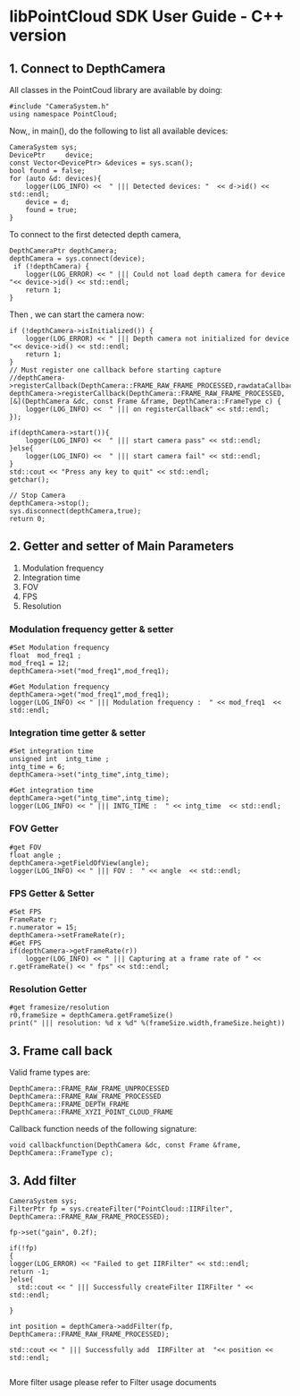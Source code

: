 # libPointCloud SDK User Guide - C++ version

## 1. Connect to DepthCamera

All classes in the PointCoud library are available by doing:

```
#include "CameraSystem.h"
using namespace PointCloud;
```
Now,, in main(), do the following to list all available devices:
```
CameraSystem sys;
DevicePtr     device;
const Vector<DevicePtr> &devices = sys.scan();
bool found = false;
for (auto &d: devices){
    logger(LOG_INFO) <<  " ||| Detected devices: "  << d->id() << std::endl;
    device = d;
    found = true;
}
```
To connect to the first detected depth camera,
```
DepthCameraPtr depthCamera;
depthCamera = sys.connect(device);
 if (!depthCamera) {
    logger(LOG_ERROR) << " ||| Could not load depth camera for device "<< device->id() << std::endl;
    return 1;
}
```
Then , we can start the camera now:
```
if (!depthCamera->isInitialized()) {
    logger(LOG_ERROR) << " ||| Depth camera not initialized for device "<< device->id() << std::endl;
    return 1;
}
// Must register one callback before starting capture 
//depthCamera->registerCallback(DepthCamera::FRAME_RAW_FRAME_PROCESSED,rawdataCallback);
depthCamera->registerCallback(DepthCamera::FRAME_RAW_FRAME_PROCESSED, [&](DepthCamera &dc, const Frame &frame, DepthCamera::FrameType c) {
    logger(LOG_INFO) <<  " ||| on registerCallback" << std::endl;
});

if(depthCamera->start()){
    logger(LOG_INFO) <<  " ||| start camera pass" << std::endl;
}else{
    logger(LOG_INFO) <<  " ||| start camera fail" << std::endl;  
}
std::cout << "Press any key to quit" << std::endl;
getchar();

// Stop Camera 
depthCamera->stop();
sys.disconnect(depthCamera,true);
return 0;
```

## 2. Getter and setter of Main Parameters

1. Modulation frequency
2. Integration time 
3. FOV
4. FPS 
5. Resolution 

### Modulation frequency getter & setter

```
#Set Modulation frequency
float  mod_freq1 ;
mod_freq1 = 12;
depthCamera->set("mod_freq1",mod_freq1);

#Get Modulation frequency
depthCamera->get("mod_freq1",mod_freq1);
logger(LOG_INFO) << " ||| Modulation frequency :  " << mod_freq1  << std::endl;
```
### Integration time getter & setter
```
#Set integration time
unsigned int  intg_time ;
intg_time = 6;
depthCamera->set("intg_time",intg_time);

#Get integration time
depthCamera->get("intg_time",intg_time);
logger(LOG_INFO) << " ||| INTG_TIME :  " << intg_time  << std::endl;
```
### FOV Getter
```
#get FOV
float angle ;
depthCamera->getFieldOfView(angle);
logger(LOG_INFO) << " ||| FOV :  " << angle  << std::endl;
```
### FPS Getter & Setter
```
#Set FPS
FrameRate r;
r.numerator = 15;
depthCamera->setFrameRate(r);
#Get FPS
if(depthCamera->getFrameRate(r))
    logger(LOG_INFO) << " ||| Capturing at a frame rate of " << r.getFrameRate() << " fps" << std::endl;
```
### Resolution Getter 
```
#get framesize/resolution
r0,frameSize = depthCamera.getFrameSize()
print(" ||| resolution: %d x %d" %(frameSize.width,frameSize.height))
```
## 3.  Frame call back 
Valid frame types are:
```
DepthCamera::FRAME_RAW_FRAME_UNPROCESSED
DepthCamera::FRAME_RAW_FRAME_PROCESSED
DepthCamera::FRAME_DEPTH_FRAME
DepthCamera::FRAME_XYZI_POINT_CLOUD_FRAME
```
Callback function needs of the following signature:
```
void callbackfunction(DepthCamera &dc, const Frame &frame, DepthCamera::FrameType c);
```
## 3. Add filter 

```
CameraSystem sys;
FilterPtr fp = sys.createFilter("PointCloud::IIRFilter", DepthCamera::FRAME_RAW_FRAME_PROCESSED);
  
fp->set("gain", 0.2f);

if(!fp)
{
logger(LOG_ERROR) << "Failed to get IIRFilter" << std::endl;
return -1;
}else{
  std::cout << " ||| Successfully createFilter IIRFilter " << std::endl;

}

int position = depthCamera->addFilter(fp, DepthCamera::FRAME_RAW_FRAME_PROCESSED);

std::cout << " ||| Successfully add  IIRFilter at  "<< position << std::endl;
    
```
More filter usage please refer to Filter usage documents
